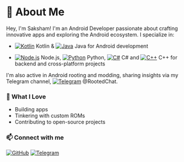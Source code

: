 # 👋 About Me  

Hey, I'm Saksham! I'm an Android Developer passionate about crafting innovative apps and exploring the Android ecosystem. I specialize in:  

- [![Kotlin](https://img.shields.io/badge/Kotlin-0095D5?style=for-the-badge&logo=kotlin&logoColor=white)](https://kotlinlang.org/) Kotlin & [![Java](https://img.shields.io/badge/Java-ED8B00?style=for-the-badge&logo=java&logoColor=white)](https://www.java.com/) Java for Android development  

- [![Node.js](https://img.shields.io/badge/Node.js-43853D?style=for-the-badge&logo=node.js&logoColor=white)](https://nodejs.org/) Node.js, 
  [![Python](https://img.shields.io/badge/Python-3776AB?style=for-the-badge&logo=python&logoColor=white)](https://www.python.org/) Python, 
  [![C#](https://img.shields.io/badge/C%23-239120?style=for-the-badge&logo=c-sharp&logoColor=white)](https://docs.microsoft.com/en-us/dotnet/csharp/) C# and 
  [![C++](https://img.shields.io/badge/C++-00599C?style=for-the-badge&logo=c%2B%2B&logoColor=white)](https://isocpp.org/) C++ for backend and cross-platform projects

I'm also active in Android rooting and modding, sharing insights via my Telegram channel, [![Telegram](https://img.shields.io/badge/Telegram-2CA5E0?style=for-the-badge&logo=telegram&logoColor=white)](https://t.me/RootedChat) @RootedChat.

### 🔧 What I Love
- Building apps
- Tinkering with custom ROMs
- Contributing to open-source projects

### 📫 Connect with me
[![GitHub](https://img.shields.io/badge/GitHub-100000?style=for-the-badge&logo=github&logoColor=white)](https://github.com/SakshamSingla-India)
[![Telegram](https://img.shields.io/badge/Telegram-2CA5E0?style=for-the-badge&logo=telegram&logoColor=white)](https://t.me/sakshamaggarwal)

